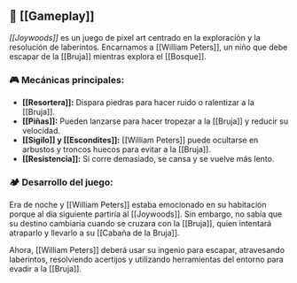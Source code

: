 ## 📄 [[Gameplay]]

*[[Joywoods]]* es un juego de pixel art centrado en la exploración y la resolución de laberintos. Encarnamos a [[William Peters]], un niño que debe escapar de la [[Bruja]] mientras explora el [[Bosque]].

### 🎮 Mecánicas principales:

- **[[Resortera]]:** Dispara piedras para hacer ruido o ralentizar a la [[Bruja]].
- **[[Piñas]]:** Pueden lanzarse para hacer tropezar a la [[Bruja]] y reducir su velocidad.
- **[[Sigilo]] y [[Escondites]]:** [[William Peters]] puede ocultarse en arbustos y troncos huecos para evitar a la [[Bruja]].
- **[[Resistencia]]:** Si corre demasiado, se cansa y se vuelve más lento.

### 🏕️ Desarrollo del juego:

Era de noche y [[William Peters]] estaba emocionado en su habitación porque al día siguiente partiría al [[Joywoods]]. Sin embargo, no sabía que su destino cambiaría cuando se cruzara con la [[Bruja]], quien intentará atraparlo y llevarlo a su [[Cabaña de la Bruja]].

Ahora, [[William Peters]] deberá usar su ingenio para escapar, atravesando laberintos, resolviendo acertijos y utilizando herramientas del entorno para evadir a la [[Bruja]].